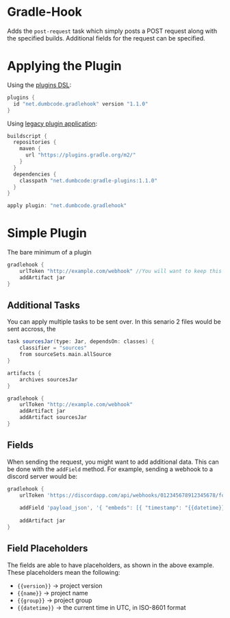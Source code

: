 # Gradle-Hook
Adds the `post-request` task which simply posts a POST request along with the specified builds. Additional fields for the request can be specified.

# Applying the Plugin
Using the [plugins DSL](https://docs.gradle.org/current/userguide/plugins.html#sec:plugins_block):
```gradle
plugins {
  id "net.dumbcode.gradlehook" version "1.1.0"
}
```
Using [legacy plugin application](https://docs.gradle.org/current/userguide/plugins.html#sec:old_plugin_application):
```gradle
buildscript {
  repositories {
    maven {
      url "https://plugins.gradle.org/m2/"
    }
  }
  dependencies {
    classpath "net.dumbcode:gradle-plugins:1.1.0"
  }
}

apply plugin: "net.dumbcode.gradlehook"

```

# Simple Plugin
The bare minimum of a plugin
```gradle
gradlehook {
    urlToken "http://example.com/webhook" //You will want to keep this url private. It should really be in a gradle.properties file.
    addArtifact jar
}
```
## Additional Tasks
You can apply multiple tasks to be sent over. In this senario 2 files would be sent accross, the 
```gradle
task sourcesJar(type: Jar, dependsOn: classes) {
    classifier = "sources"
    from sourceSets.main.allSource
}

artifacts {
    archives sourcesJar
}

gradlehook {
    urlToken "http://example.com/webhook"
    addArtifact jar
    addArtifact sourcesJar
}
```

## Fields
When sending the request, you might want to add additional data. This can be done with the `addField` method.
For example, sending a webhook to a discord server would be:
```gradle
gradlehook {
    urlToken 'https://discordapp.com/api/webhooks/012345678912345678/foobar' //Would go in a gradle.properties, or a file that isn't commited to git
    
    addField 'payload_json', '{ "embeds": [{ "timestamp": "{{datetime}}" }] }'
    
    addArtifact jar
}
```

## Field Placeholders
The fields are able to have placeholders, as shown in the above example. These placeholders mean the following:
 - `{{version}}` -> project version
 - `{{name}}` -> project name
 - `{{group}}` -> project group
 - `{{datetime}}` -> the current time in UTC, in ISO-8601 format 

